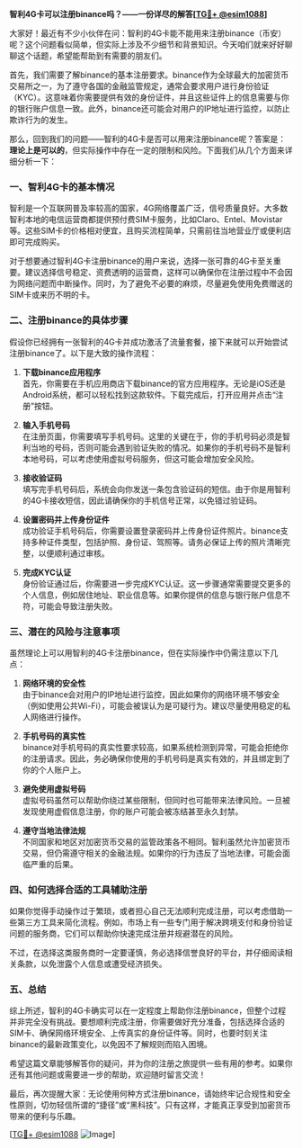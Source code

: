 **智利4G卡可以注册binance吗？——一份详尽的解答[[TG💪+ @esim1088](https://t.me/s/esim1088)]**

大家好！最近有不少小伙伴在问：智利的4G卡能不能用来注册binance（币安）呢？这个问题看似简单，但实际上涉及不少细节和背景知识。今天咱们就来好好聊聊这个话题，希望能帮助到有需要的朋友们。

首先，我们需要了解binance的基本注册要求。binance作为全球最大的加密货币交易所之一，为了遵守各国的金融监管规定，通常会要求用户进行身份验证（KYC）。这意味着你需要提供有效的身份证件，并且这些证件上的信息需要与你的银行账户信息一致。此外，binance还可能会对用户的IP地址进行监控，以防止欺诈行为的发生。

那么，回到我们的问题——智利的4G卡是否可以用来注册binance呢？答案是：**理论上是可以的**，但实际操作中存在一定的限制和风险。下面我们从几个方面来详细分析一下：

### 一、智利4G卡的基本情况

智利是一个互联网普及率较高的国家，4G网络覆盖广泛，信号质量良好。大多数智利本地的电信运营商都提供预付费SIM卡服务，比如Claro、Entel、Movistar等。这些SIM卡的价格相对便宜，且购买流程简单，只需前往当地营业厅或便利店即可完成购买。

对于想要通过智利4G卡注册binance的用户来说，选择一张可靠的4G卡至关重要。建议选择信号稳定、资费透明的运营商，这样可以确保你在注册过程中不会因为网络问题而中断操作。同时，为了避免不必要的麻烦，尽量避免使用免费赠送的SIM卡或来历不明的卡。

### 二、注册binance的具体步骤

假设你已经拥有一张智利的4G卡并成功激活了流量套餐，接下来就可以开始尝试注册binance了。以下是大致的操作流程：

1. **下载binance应用程序**  
   首先，你需要在手机应用商店下载binance的官方应用程序。无论是iOS还是Android系统，都可以轻松找到这款软件。下载完成后，打开应用并点击“注册”按钮。

2. **输入手机号码**  
   在注册页面，你需要填写手机号码。这里的关键在于，你的手机号码必须是智利当地的号码，否则可能会遇到验证失败的情况。如果你的手机号码不是智利本地号码，可以考虑使用虚拟号码服务，但这可能会增加安全风险。

3. **接收验证码**  
   填写完手机号码后，系统会向你发送一条包含验证码的短信。由于你是用智利的4G卡接收短信，因此请确保你的手机信号正常，以免错过验证码。

4. **设置密码并上传身份证件**  
   成功验证手机号码后，你需要设置登录密码并上传身份证件照片。binance支持多种证件类型，包括护照、身份证、驾照等。请务必保证上传的照片清晰完整，以便顺利通过审核。

5. **完成KYC认证**  
   身份验证通过后，你需要进一步完成KYC认证。这一步骤通常需要提交更多的个人信息，例如居住地址、职业信息等。如果你提供的信息与银行账户信息不符，可能会导致注册失败。

### 三、潜在的风险与注意事项

虽然理论上可以用智利的4G卡注册binance，但在实际操作中仍需注意以下几点：

1. **网络环境的安全性**  
   由于binance会对用户的IP地址进行监控，因此如果你的网络环境不够安全（例如使用公共Wi-Fi），可能会被误认为是可疑行为。建议尽量使用稳定的私人网络进行操作。

2. **手机号码的真实性**  
   binance对手机号码的真实性要求较高，如果系统检测到异常，可能会拒绝你的注册请求。因此，务必确保你使用的手机号码是真实有效的，并且绑定到了你的个人账户上。

3. **避免使用虚拟号码**  
   虚拟号码虽然可以帮助你绕过某些限制，但同时也可能带来法律风险。一旦被发现使用虚假信息注册，你的账户可能会被冻结甚至永久封禁。

4. **遵守当地法律法规**  
   不同国家和地区对加密货币交易的监管政策各不相同。智利虽然允许加密货币交易，但仍需遵守相关的金融法规。如果你的行为违反了当地法律，可能会面临严重的后果。

### 四、如何选择合适的工具辅助注册

如果你觉得手动操作过于繁琐，或者担心自己无法顺利完成注册，可以考虑借助一些第三方工具来简化流程。例如，市场上有一些专门用于解决跨境支付和身份验证问题的服务商，它们可以帮助你快速完成注册并规避潜在的风险。

不过，在选择这类服务商时一定要谨慎，务必选择信誉良好的平台，并仔细阅读相关条款，以免泄露个人信息或遭受经济损失。

### 五、总结

综上所述，智利的4G卡确实可以在一定程度上帮助你注册binance，但整个过程并非完全没有挑战。要想顺利完成注册，你需要做好充分准备，包括选择合适的SIM卡、确保网络环境安全、上传真实的身份证件等。同时，也要时刻关注binance的最新政策变化，以免因不了解规则而陷入困境。

希望这篇文章能够解答你的疑问，并为你的注册之旅提供一些有用的参考。如果你还有其他问题或需要进一步的帮助，欢迎随时留言交流！

最后，再次提醒大家：无论使用何种方式注册binance，请始终牢记合规性和安全性原则，切勿轻信所谓的“捷径”或“黑科技”。只有这样，才能真正享受到加密货币带来的便利与乐趣。

[[TG💪+ @esim1088](https://t.me/s/esim1088) ![Image](https://i.postimg.cc/4NQfJmqS/Snipaste-2025-05-13-00-14-12.png)]